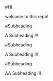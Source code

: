 #Hi

welcome to this repo!

#Subheading

A Subheading !!!

#Subheading

A Subheading !!!

#Subheading

AA Subheading !!!

